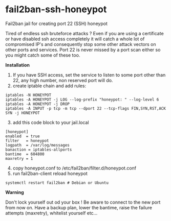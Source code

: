 # fail2ban-ssh-honeypot
Fail2ban jail for creating port 22 (SSH) honeypot

Tired of endless ssh bruteforce attacks ? Even if you are using a certificate or have disabled ssh access completely it will catch a whole lot of compromised IP's and consequently stop some other attack vectors on other ports and services. Port 22 is never missed by a port scan either so you might catch some of these too.

**Installation**

1) If you have SSH access, set the service to listen to some port other than 22, any high number, non reserved port will do.
2) create iptable chain and add rules:

```
iptables -N HONEYPOT
iptables -A HONEYPOT -j LOG --log-prefix "honeypot: " --log-level 6
iptables -A HONEYPOT -j DROP
iptables -A INPUT -p tcp -m tcp --dport 22 --tcp-flags FIN,SYN,RST,ACK SYN -j HONEYPOT
```
3) add this code block to your jail.local
```
[honeypot]
enabled  = true
filter   = honeypot
logpath  = /var/log/messages
banaction = iptables-allports
bantime  = 604800
maxretry = 1
```
4) copy honeypot.conf to /etc/fail2ban/filter.d/honeypot.conf
5) run fail2ban-client reload honeypot
```
systemctl restart fail2ban # Debian or Ubuntu
```

**Warning**

Don't lock yourself out od your box ! Be aware to connect to the new port from now on. Have a backup plan, lower the bantime, raise the failure attempts (maxretry), whitelist yourself etc...
